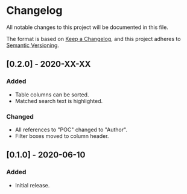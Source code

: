# Changelog
All notable changes to this project will be documented in this file.

The format is based on [Keep a Changelog](https://keepachangelog.com/en/1.0.0/),
and this project adheres to [Semantic Versioning](https://semver.org/spec/v2.0.0.html).

## [0.2.0] - 2020-XX-XX
### Added
- Table columns can be sorted.
- Matched search text is highlighted.

### Changed
- All references to "POC" changed to "Author".
- Filter boxes moved to column header.

## [0.1.0] - 2020-06-10
### Added
- Initial release.